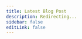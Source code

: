 ```yaml
---
title: Latest Blog Post
description: Redirecting...
sidebar: false
editLink: false
---
```


<script lang="ts">
import {defineComponent, onMounted, reactive} from 'vue'
import {useRouter} from "vue-router"
import {usePagesData} from '@vuepress/client'

export default defineComponent({
    setup() {
        const router = useRouter()

        onMounted(() => {
            return Promise.all(Object.values(usePagesData().value).map(get => get()))
                .then(pages => {
                    const posts = pages.filter(page => page.filePathRelative?.startsWith("posts/") && page.filePathRelative !== "posts/README.md");

                    posts.sort((a, b) => b.filePathRelative > a.filePathRelative ? 1 : -1)

                    const latestPost = posts[0]
                    router.replace({ path: latestPost.path })
                })
        })
    }
})
</script>

<style>
</style>